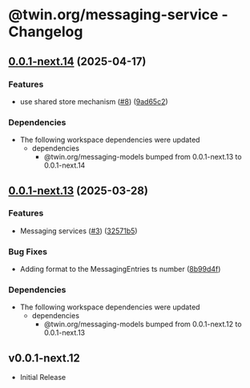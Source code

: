 # @twin.org/messaging-service - Changelog

## [0.0.1-next.14](https://github.com/twinfoundation/messaging/compare/messaging-service-v0.0.1-next.13...messaging-service-v0.0.1-next.14) (2025-04-17)


### Features

* use shared store mechanism ([#8](https://github.com/twinfoundation/messaging/issues/8)) ([9ad65c2](https://github.com/twinfoundation/messaging/commit/9ad65c239ba77bb75604a1f6e51b975357f3228d))


### Dependencies

* The following workspace dependencies were updated
  * dependencies
    * @twin.org/messaging-models bumped from 0.0.1-next.13 to 0.0.1-next.14

## [0.0.1-next.13](https://github.com/twinfoundation/messaging/compare/messaging-service-v0.0.1-next.12...messaging-service-v0.0.1-next.13) (2025-03-28)


### Features

* Messaging services ([#3](https://github.com/twinfoundation/messaging/issues/3)) ([32571b5](https://github.com/twinfoundation/messaging/commit/32571b5abf5d3fc3b168074c23507e926c5d00b0))


### Bug Fixes

* Adding format to the MessagingEntries ts number ([8b99d4f](https://github.com/twinfoundation/messaging/commit/8b99d4f01c4f2b08da8d2affc1b9554fcb0d3690))


### Dependencies

* The following workspace dependencies were updated
  * dependencies
    * @twin.org/messaging-models bumped from 0.0.1-next.12 to 0.0.1-next.13

## v0.0.1-next.12

- Initial Release
